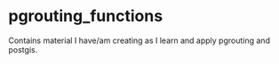 pgrouting_functions
===================

Contains material I have/am creating as I learn and apply pgrouting and postgis. 
